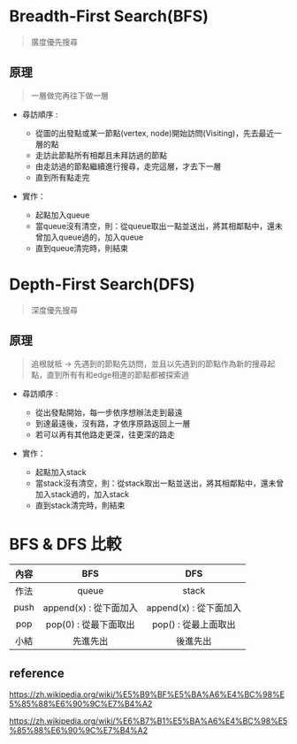 # Breadth-First Search(BFS)
>廣度優先搜尋

## 原理
>一層做完再往下做一層
* 尋訪順序 : 
   * 從圖的出發點或某一節點(vertex, node)開始訪問(Visiting)，先去最近一層的點
   * 走訪此節點所有相鄰且未拜訪過的節點
   * 由走訪過的節點繼續進行搜尋，走完這層，才去下一層
   * 直到所有點走完

* 實作：
  * 起點加入queue
  * 當queue沒有清空，則：從queue取出一點並送出，將其相鄰點中，還未曾加入queue過的，加入queue
  * 直到queue清完時，則結束

# Depth-First Search(DFS)
>深度優先搜尋

## 原理
>追根就柢 → 先遇到的節點先訪問，並且以先遇到的節點作為新的搜尋起點，直到所有有和edge相連的節點都被探索過
* 尋訪順序 :
  * 從出發點開始，每一步依序想辦法走到最遠
  * 到達最遠後，沒有路，才依序原路返回上一層
  * 若可以再有其他路走更深，往更深的路走

* 實作：
  * 起點加入stack
  * 當stack沒有清空，則：從stack取出一點並送出，將其相鄰點中，還未曾加入stack過的，加入stack
  * 直到stack清完時，則結束

# BFS & DFS 比較

內容  | BFS | DFS | 
 :---: | :---: | :---: |
作法 | queue | stack |
push | append(x) : 從下面加入 | append(x) : 從下面加入 | 
pop | pop(0) : 從最下面取出 | pop() : 從最上面取出 | 
小結 | 先進先出 | 後進先出 | 

## reference
https://zh.wikipedia.org/wiki/%E5%B9%BF%E5%BA%A6%E4%BC%98%E5%85%88%E6%90%9C%E7%B4%A2

https://zh.wikipedia.org/wiki/%E6%B7%B1%E5%BA%A6%E4%BC%98%E5%85%88%E6%90%9C%E7%B4%A2
